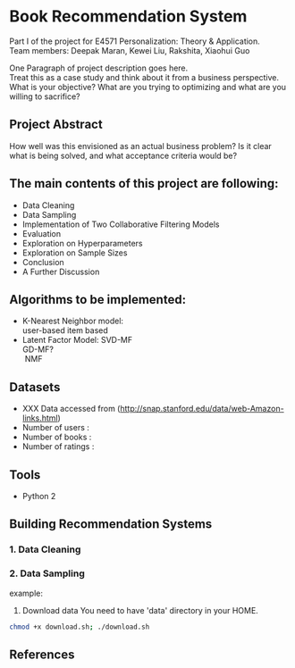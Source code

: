 # Book Recommendation System 
Part I of the project for E4571 Personalization: Theory & Application.  
Team members: Deepak Maran, Kewei Liu, Rakshita, Xiaohui Guo  

One Paragraph of project description goes here.  
Treat this as a case study and think about it from a business perspective. What is your objective? What are you trying to optimizing and what are you willing to sacrifice?  

## Project Abstract
How well was this envisioned as an actual business problem? Is it clear what is being solved, and what acceptance criteria would be?

## The main contents of this project are following:
- Data Cleaning 
- Data Sampling
- Implementation of Two Collaborative Filtering Models
- Evaluation
- Exploration on Hyperparameters
- Exploration on Sample Sizes
- Conclusion
- A Further Discussion

## Algorithms to be implemented:
- K-Nearest Neighbor model:   
  user-based 
  item based
- Latent Factor Model:
  SVD-MF  
  GD-MF?  
  NMF  

## Datasets
- XXX Data accessed from (http://snap.stanford.edu/data/web-Amazon-links.html)
- Number of users : 
- Number of books : 
- Number of ratings : 

## Tools
- Python 2

## Building Recommendation Systems
### 1. Data Cleaning

### 2. Data Sampling

example:
1. Download data
You need to have 'data' directory in your HOME.

```bash
chmod +x download.sh; ./download.sh 
```

## References
